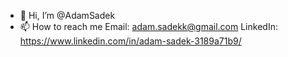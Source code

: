 - 👋 Hi, I’m @AdamSadek
- 📫 How to reach me 
  Email: adam.sadekk@gmail.com 
  LinkedIn: https://www.linkedin.com/in/adam-sadek-3189a71b9/

<!---
AdamSadek/AdamSadek is a ✨ special ✨ repository because its `README.md` (this file) appears on your GitHub profile.
You can click the Preview link to take a look at your changes.
--->
